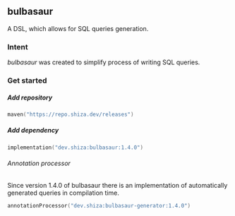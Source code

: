## bulbasaur

A DSL, which allows for SQL queries generation.

### Intent

*bulbasaur* was created to simplify process of writing SQL queries.

### Get started

##### Add repository

```kotlin
maven("https://repo.shiza.dev/releases")
```

##### Add dependency

```kotlin
implementation("dev.shiza:bulbasaur:1.4.0")
```

###### Annotation processor

Since version 1.4.0 of bulbasaur there is an implementation of automatically generated
queries in compilation time.

```kotlin
annotationProcessor("dev.shiza:bulbasaur-generator:1.4.0") 
```
